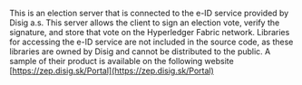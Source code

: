 This is an election server that is connected to the e-ID service provided by Disig a.s. This server allows the client to sign an election vote, verify the signature, and store that vote on the Hyperledger Fabric network. Libraries for accessing the e-ID service are not included in the source code, as these libraries are owned by Disig and cannot be distributed to the public. A sample of their product is available on the following website [https://zep.disig.sk/Portal](https://zep.disig.sk/Portal)
